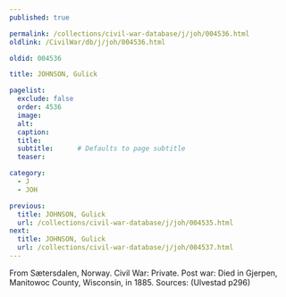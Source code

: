 ```yaml
---
published: true

permalink: /collections/civil-war-database/j/joh/004536.html
oldlink: /CivilWar/db/j/joh/004536.html

oldid: 004536

title: JOHNSON, Gulick

pagelist:
  exclude: false
  order: 4536
  image: 
  alt:
  caption:
  title:
  subtitle:      # Defaults to page subtitle
  teaser:

category: 
  - J 
  - JOH

previous:
  title: JOHNSON, Gulick
  url: /collections/civil-war-database/j/joh/004535.html  
next:
  title: JOHNSON, Gulick
  url: /collections/civil-war-database/j/joh/004537.html   
---
```

From S&aelig;tersdalen, Norway. Civil War: Private. Post war: Died in Gjerpen, Manitowoc County, Wisconsin, in 1885. Sources: (Ulvestad p296)